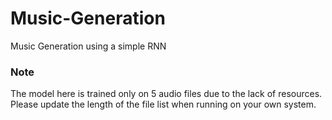 # Music-Generation
Music Generation using a simple RNN


### Note
The model here is trained only on 5 audio files due to the lack of resources. Please update the length of the file list when running on your own system.
